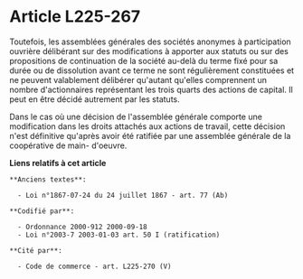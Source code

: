 # Article L225-267

Toutefois, les assemblées générales des sociétés anonymes à participation ouvrière délibérant sur des modifications à
apporter aux statuts ou sur des propositions de continuation de la société au-delà du terme fixé pour sa durée ou de
dissolution avant ce terme ne sont régulièrement constituées et ne peuvent valablement délibérer qu'autant qu'elles
comprennent un nombre d'actionnaires représentant les trois quarts des actions de capital. Il peut en être décidé autrement
par les statuts.

Dans le cas où une décision de l'assemblée générale comporte une modification dans les droits attachés aux actions de
travail, cette décision n'est définitive qu'après avoir été ratifiée par une assemblée générale de la coopérative de main-
d'oeuvre.

**Liens relatifs à cet article**

	**Anciens textes**:

	  - Loi n°1867-07-24 du 24 juillet 1867 - art. 77 (Ab)

	**Codifié par**:

	  - Ordonnance 2000-912 2000-09-18
	  - Loi n°2003-7 2003-01-03 art. 50 I (ratification)

	**Cité par**:

	  - Code de commerce - art. L225-270 (V)
